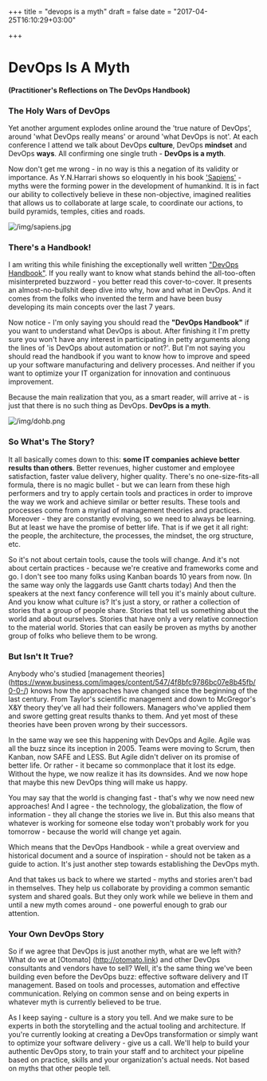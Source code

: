 +++
title = "devops is a myth"
draft = false
date = "2017-04-25T16:10:29+03:00"

+++

# DevOps Is A Myth
#### (Practitioner's Reflections on The DevOps Handbook)

### The Holy Wars of DevOps

Yet another argument explodes online around the 'true nature of DevOps', around 'what DevOps really means' or around 'what DevOps is not'. At each conference I attend we talk about DevOps **culture**, DevOps **mindset** and DevOps **ways**. All confirming one single truth - **DevOps is a myth**.

Now don't get me wrong - in no way is this a negation of its validity or importance.  As Y.N.Harrari shows so eloquently in his book ['Sapiens'](https://en.wikipedia.org/wiki/Sapiens:_A_Brief_History_of_Humankind) - myths were the forming power in the development of humankind. It is in fact our ability to collectively believe in these non-objective, imagined realities that allows us to collaborate at large scale, to coordinate our actions, to build pyramids, temples, cities and roads.

![/img/sapiens.jpg](/img/sapiens.jpg)

### There's a Handbook!

I am writing this while finishing the exceptionally well written ["DevOps Handbook"](http://www.itrevolution.com/book/the-devops-handbook/). If you really want to know what stands behind the all-too-often misinterpreted buzzword - you better read this cover-to-cover. It presents an almost-no-bullshit deep dive into why, how and what in DevOps. And it comes from the folks who invented the term and have been busy developing its main concepts over the last 7 years.

Now notice - I'm only saying you should read the **"DevOps Handbook"** if you want to understand what DevOps is about.
After finishing it I'm pretty sure you won't have any interest in participating in petty arguments along the lines of 'is DevOps about automation or not?'.
But I'm not saying you should read the handbook if you want to know how to improve and speed up your software manufacturing and delivery processes. And neither if you want to optimize your IT organization for innovation and continuous improvement.

Because the main realization that you, as a smart reader, will arrive at  - is just that there is no such thing as DevOps. **DevOps is a myth**.

![/img/dohb.png](/img/dohb.png)

### So What's The Story?

It all basically comes down to this: **some IT companies achieve better results than others**.
Better revenues, higher customer and employee satisfaction, faster value delivery, higher quality.
There's no one-size-fits-all formula, there is no magic bullet - but we can learn from these high performers and try to apply certain tools and practices in order to improve the way we work and achieve similar or better results. These tools and processes come from a myriad of management theories and practices. Moreover - they are constantly evolving, so we need to always be learning. But at least we have the promise of better life. That is if we get it all right: the people, the architecture, the processes, the mindset, the org structure, etc.

So it's not about certain tools, cause the tools will change. And it's not about certain practices - because we're creative and frameworks come and go. I don't see too many folks using Kanban boards 10 years from now. (In the same way only the laggards use Gantt charts today)
And then the speakers at the next fancy conference will tell you it's mainly about culture. And you know what culture is? It's just a story, or rather a collection of stories that a group of people share. Stories that tell us something about the world and about ourselves. Stories that have only a very relative connection to the material world. Stories that can easily be proven as myths by another group of folks who believe them to be wrong.

### But Isn't It True?

Anybody who's studied [management theories] (https://www.business.com/images/content/547/4f8bfc9786bc07e8b45fb/0-0-/) knows how the approaches have changed since the beginning of the last century. From Taylor's scientific management and down to McGregor's X&Y theory they've all had their followers. Managers who've applied them and swore getting great results thanks to them. And yet most of these theories have been proven wrong by their successors.

In the same way we see this happening with DevOps and Agile. Agile was all the buzz since its inception in 2005. Teams were moving to Scrum, then Kanban, now SAFE and LESS. But Agile didn't deliver on its promise of better life. Or rather - it became so commonplace that it lost its edge. Without the hype, we now realize it has its downsides. And we now hope that maybe this new DevOps thing will make us happy.

You may say that the world is changing fast - that's why we now need new approaches! And I agree - the technology, the globalization, the flow of information - they all change the stories we live in. But this also means that whatever is working for someone else today won't probably work for you tomorrow - because the world will change yet again.

Which means that the DevOps Handbook - while a great overview and historical document and a source of inspiration - should not be taken as a guide to action. It's just another step towards establishing the DevOps myth.

And that takes us back to where we started - myths and stories aren't bad in themselves. They help us collaborate by providing a common semantic system and shared goals.
But they only work while we believe in them and until a new myth comes around - one powerful enough to grab our attention.

### Your Own DevOps Story

So if we agree that DevOps is just another myth, what are we left with? What do we at [Otomato] (http://otomato.link) and other DevOps consultants and vendors have to sell? Well, it's the same thing we've been building even before the DevOps buzz: effective software delivery and IT management. Based on tools and processes, automation and effective communication. Relying on common sense and on being experts in whatever myth is currently believed to be true.

As I keep saying  - culture is a story you tell. And we make sure to be experts in both the storytelling and the actual tooling and architecture. If you're currently looking at creating a DevOps transformation or simply want to optimize your software delivery - give us a call. We'll help to build your authentic DevOps story, to train your staff and to architect your pipeline based on practice, skills and your organization's actual needs. Not based on myths that other people tell.

